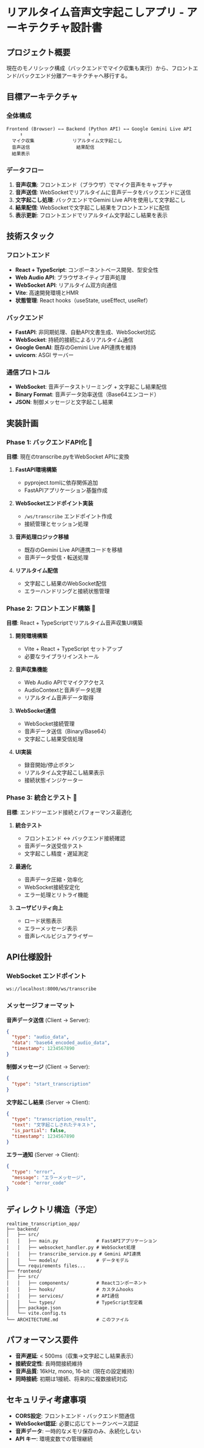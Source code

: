 # リアルタイム音声文字起こしアプリ - アーキテクチャ設計書

## プロジェクト概要
現在のモノリシック構成（バックエンドでマイク収集も実行）から、フロントエンド/バックエンド分離アーキテクチャへ移行する。

## 目標アーキテクチャ

### 全体構成
```
Frontend (Browser) ←→ Backend (Python API) ←→ Google Gemini Live API
     ↑                        ↑
  マイク収集              リアルタイム文字起こし
  音声送信                 結果配信
  結果表示
```

### データフロー
1. **音声収集**: フロントエンド（ブラウザ）でマイク音声をキャプチャ
2. **音声送信**: WebSocketでリアルタイムに音声データをバックエンドに送信
3. **文字起こし処理**: バックエンドでGemini Live APIを使用して文字起こし
4. **結果配信**: WebSocketで文字起こし結果をフロントエンドに配信
5. **表示更新**: フロントエンドでリアルタイム文字起こし結果を表示

## 技術スタック

### フロントエンド
- **React + TypeScript**: コンポーネントベース開発、型安全性
- **Web Audio API**: ブラウザネイティブ音声処理
- **WebSocket API**: リアルタイム双方向通信
- **Vite**: 高速開発環境とHMR
- **状態管理**: React hooks（useState, useEffect, useRef）

### バックエンド
- **FastAPI**: 非同期処理、自動API文書生成、WebSocket対応
- **WebSocket**: 持続的接続によるリアルタイム通信
- **Google GenAI**: 既存のGemini Live API連携を維持
- **uvicorn**: ASGI サーバー

### 通信プロトコル
- **WebSocket**: 音声データストリーミング + 文字起こし結果配信
- **Binary Format**: 音声データ効率送信（Base64エンコード）
- **JSON**: 制御メッセージと文字起こし結果

## 実装計画

### Phase 1: バックエンドAPI化 🎯
**目標**: 現在のtranscribe.pyをWebSocket APIに変換

1. **FastAPI環境構築**
   - pyproject.tomlに依存関係追加
   - FastAPIアプリケーション基盤作成

2. **WebSocketエンドポイント実装**
   - `/ws/transcribe` エンドポイント作成
   - 接続管理とセッション処理

3. **音声処理ロジック移植**
   - 既存のGemini Live API連携コードを移植
   - 音声データ受信・転送処理

4. **リアルタイム配信**
   - 文字起こし結果のWebSocket配信
   - エラーハンドリングと接続状態管理

### Phase 2: フロントエンド構築 🎯
**目標**: React + TypeScriptでリアルタイム音声収集UI構築

1. **開発環境構築**
   - Vite + React + TypeScript セットアップ
   - 必要なライブラリインストール

2. **音声収集機能**
   - Web Audio APIでマイクアクセス
   - AudioContextと音声データ処理
   - リアルタイム音声データ取得

3. **WebSocket通信**
   - WebSocket接続管理
   - 音声データ送信（Binary/Base64）
   - 文字起こし結果受信処理

4. **UI実装**
   - 録音開始/停止ボタン
   - リアルタイム文字起こし結果表示
   - 接続状態インジケーター

### Phase 3: 統合とテスト 🎯
**目標**: エンドツーエンド接続とパフォーマンス最適化

1. **統合テスト**
   - フロントエンド ↔ バックエンド接続確認
   - 音声データ送受信テスト
   - 文字起こし精度・遅延測定

2. **最適化**
   - 音声データ圧縮・効率化
   - WebSocket接続安定化
   - エラー処理とリトライ機能

3. **ユーザビリティ向上**
   - ロード状態表示
   - エラーメッセージ表示
   - 音声レベルビジュアライザー

## API仕様設計

### WebSocket エンドポイント
```
ws://localhost:8000/ws/transcribe
```

### メッセージフォーマット

**音声データ送信** (Client → Server):
```json
{
  "type": "audio_data",
  "data": "base64_encoded_audio_data",
  "timestamp": 1234567890
}
```

**制御メッセージ** (Client → Server):
```json
{
  "type": "start_transcription"
}
```

**文字起こし結果** (Server → Client):
```json
{
  "type": "transcription_result",
  "text": "文字起こしされたテキスト",
  "is_partial": false,
  "timestamp": 1234567890
}
```

**エラー通知** (Server → Client):
```json
{
  "type": "error",
  "message": "エラーメッセージ",
  "code": "error_code"
}
```

## ディレクトリ構造（予定）

```
realtime_transcription_app/
├── backend/
│   ├── src/
│   │   ├── main.py              # FastAPIアプリケーション
│   │   ├── websocket_handler.py # WebSocket処理
│   │   ├── transcribe_service.py # Gemini API連携
│   │   └── models/              # データモデル
│   └── requirements files...
├── frontend/
│   ├── src/
│   │   ├── components/          # Reactコンポーネント
│   │   ├── hooks/               # カスタムhooks
│   │   ├── services/            # API通信
│   │   └── types/               # TypeScript型定義
│   ├── package.json
│   └── vite.config.ts
└── ARCHITECTURE.md              # このファイル
```

## パフォーマンス要件

- **音声遅延**: < 500ms（収集→文字起こし結果表示）
- **接続安定性**: 長時間接続維持
- **音声品質**: 16kHz, mono, 16-bit（現在の設定維持）
- **同時接続**: 初期は1接続、将来的に複数接続対応

## セキュリティ考慮事項

- **CORS設定**: フロントエンド・バックエンド間通信
- **WebSocket認証**: 必要に応じてトークンベース認証
- **音声データ**: 一時的なメモリ保存のみ、永続化しない
- **API キー**: 環境変数での管理継続